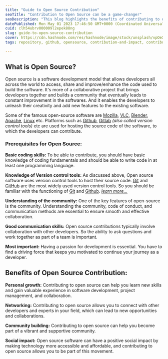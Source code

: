 ```yaml
---
title: "Guide to Open Source Contribution"
seoTitle: "Contribution to Open Source can be a game-changer"
seoDescription: "This blog highlights the benefits of contributing to open source, including personal growth, networking, community building, social impact etc"
datePublished: Mon May 01 2023 17:46:50 GMT+0000 (Coordinated Universal Time)
cuid: clh54ubrv000009l2epek88ng
slug: guide-to-open-source-contribution
cover: https://cdn.hashnode.com/res/hashnode/image/stock/unsplash/vpOeXr5wmR4/upload/706adce5839e96b3626b3da237b95398.jpeg
tags: repository, github, opensource, contribution-and-impact, contribution-to-open-source

---
```


## What is Open Source?

Open source is a software development model that allows developers all across the world to access, share and improve/enhance the code used to build the software. It's more of a collaborative project that brings developers together and builds a community that eventually leads to constant improvement in the softwares. And it enables the developers to unleash their creativity and add new features to the existing software.

Some of the famous open-source software are [Mozilla](https://www.mozilla.org/en-US/), [VLC](https://www.videolan.org/vlc/), [Blender](https://www.blender.org/), [Apache](https://httpd.apache.org/), [Linux](https://www.linux.org/) etc. Platforms such as [Github](https://github.com), [Gitlab](https://about.gitlab.com/) *(also called version control tools)* etc are used for hosting the source code of the software, to which the developers can contribute.

### Prerequisites for Open Source:

**Basic coding skills:** To be able to contribute, you should have basic knowledge of coding fundamentals and should be able to write code in at least one programming language.

**Knowledge of Version control tools:** As discussed above, Open source software uses version control tools to host their source code. [Git](https://git-scm.com/) and [GitHub](https://github.com) are the most widely used version control tools. So you should be familiar with the functioning of [Git](https://git-scm.com/) and [Github](https://github.com). [*learn more...*](https://docs.github.com/en/get-started/quickstart/git-and-github-learning-resources)

**Understanding of the community:** One of the key features of open-source is the community. Understanding the community, code of conduct, and communication methods are essential to ensure smooth and effective collaboration.

**Good communication skills:** Open source contributions typically involve collaboration with other developers. So the ability to ask questions and work together as part of a team is important.

**Most important:** Having a passion for development is essential. You have to find a driving force that keeps you motivated to continue your journey as a developer.

## Benefits of Open Source Contribution:

**Personal growth:** Contributing to open source can help you learn new skills and gain valuable experience in software development, project management, and collaboration.

**Networking:** Contributing to open source allows you to connect with other developers and experts in your field, which can lead to new opportunities and collaborations.

**Community building:** Contributing to open source can help you become part of a vibrant and supportive community.

**Social impact:** Open source software can have a positive social impact by making technology more accessible and affordable, and contributing to open source allows you to be part of this movement.
